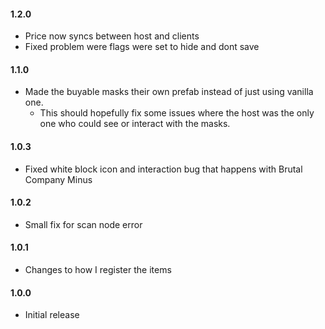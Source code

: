 #### 1.2.0
- Price now syncs between host and clients
- Fixed problem were flags were set to hide and dont save

#### 1.1.0
- Made the buyable masks their own prefab instead of just using vanilla one.
     - This should hopefully fix some issues where the host was the only one who could see or interact with the masks.

#### 1.0.3
- Fixed white block icon and interaction bug that happens with Brutal Company Minus

#### 1.0.2
- Small fix for scan node error

#### 1.0.1
- Changes to how I register the items

#### 1.0.0
- Initial release